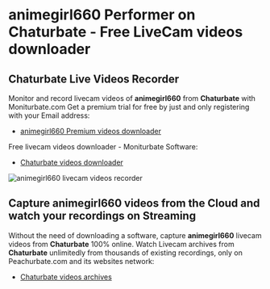 # animegirl660 Performer on Chaturbate - Free LiveCam videos downloader

## Chaturbate Live Videos Recorder

Monitor and record livecam videos of **animegirl660** from **Chaturbate** with Moniturbate.com
Get a premium trial for free by just and only registering with your Email address:
* [animegirl660 Premium videos downloader](https://moniturbate.com/request-demo-licence-key.html)

Free livecam videos downloader - Moniturbate Software:
* [Chaturbate videos downloader](https://moniturbate.com/moniturbate-download-software.html)

![animegirl660 livecam videos recorder](https://peachurnet.com/templates/moniturbate-software.png)


## Capture animegirl660 videos from the Cloud and watch your recordings on Streaming

Without the need of downloading a software, capture **animegirl660** livecam videos from **Chaturbate** 100% online.
Watch Livecam archives from **Chaturbate** unlimitedly from thousands of existing recordings, only on Peachurbate.com and its websites network:
* [Chaturbate videos archives](https://peachurnet.com/)